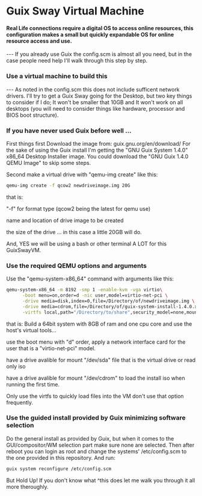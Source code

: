 # Guix Sway Virtual Machine
#### Real Life connections require a digital OS to access online resources, this configuration makes a small but quickly expandable OS for online resource access and use. 
 

 
 
 --- If you already use Guix the config.scm is almost all you need, but in the case people need help I'll walk through this step by step.




### Use a virtual machine to build this
 --- As noted in the config.scm this does not include sufficent network drivers. I'll try to get a Guix Sway going for the Desktop, but two key things to consider if I do; It won't be smaller that 10GB and It won't work on all desktops (you will need to consider things like hardware, processor and BIOS boot structure).



### If you have never used Guix before well ...
First things first Download the image from: guix.gnu.org/en/download/
For the sake of using the Guix install I'm getting the "GNU Guix System 1.4.0" x86_64 Desktop Installer image.
You could download the "GNU Guix 1.4.0 QEMU Image" to skip some steps.



Second make a virtual drive with "qemu-img create" like this:  
```Bash
qemu-img create -f qcow2 newdriveimage.img 20G
```


that is:


"-f" for format type (qcow2 being the latest for qemu use)


name and location of drive image to be created


the size of the drive ... in this case a little 20GB will do.


And, YES we will be using a bash or other terminal A LOT for this GuixSwayVM.


### Use the required QEMU options and arguments
Use the "qemu-system-x86_64" command with arguments like this:
```Bash
qemu-system-x86_64 -m 8192 -smp 1 -enable-kvm -vga virtio\
      -boot menu=on,order=d -nic user,model=virtio-net-pci \
      -drive media=disk,index=0,file=/Directory/of/newdriveimage.img \
      -drive media=cdrom,file=/Directory/of/guix-system-install-1.4.0.x86_64-linux.iso \
      -virtfs local,path="/Directory/to/share",security_model=none,mount_tag="TAGkeepidfortracking"
```

that is: Build a 64bit system with 8GB of ram and one cpu core and use the host's virtual tools...


use the boot menu with "d" order, apply a network interface card for the user that is a "virtio-net-pci" model.


have a drive avalible for mount "/dev/sda" file that is the virtual drive or read only iso


have a drive avalible for mount "/dev/cdrom" to load the install iso when running the first time.


Only use the virtfs to quickly load files into the VM don't use that option frequently.



### Use the guided install provided by Guix minimizing software selection 
Do the general install as provided by Guix, but when it comes to the GUI/compositor/WM selection part make sure none are selected.
Then after reboot you can login as root and change the systems' /etc/config.scm to the one provided in this repository. And run:
```Bash
guix system reconfigure /etc/config.scm
```
But Hold Up! If you don't know what ^this does let me walk you through it all more theroughly.
